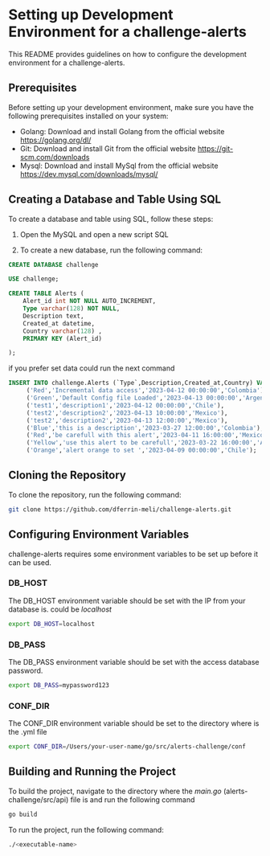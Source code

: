 
# Setting up Development Environment for a challenge-alerts

This README provides guidelines on how to configure the development environment for a challenge-alerts.


## Prerequisites
Before setting up your development environment, make sure you have the following prerequisites installed on your system:

- Golang: Download and install Golang from the official website https://golang.org/dl/
- Git: Download and install Git from the official website https://git-scm.com/downloads
- Mysql: Download and install MySql from the official website https://dev.mysql.com/downloads/mysql/


## Creating a Database and Table Using SQL
To create a database and table using SQL, follow these steps:

1. Open the MySQL and open a new script SQL

2. To create a new database, run the following command:

```sql
CREATE DATABASE challenge
```

```sql
USE challenge;
```

```sql
CREATE TABLE Alerts (
    Alert_id int NOT NULL AUTO_INCREMENT,
    Type varchar(128) NOT NULL,
    Description text,
    Created_at datetime,
    Country varchar(128) ,
    PRIMARY KEY (Alert_id)

);
```
if you prefer set data could run the next command

```sql
INSERT INTO challenge.Alerts (`Type`,Description,Created_at,Country) VALUES
     ('Red','Incremental data access','2023-04-12 00:00:00','Colombia'),
     ('Green','Default Config file Loaded','2023-04-13 00:00:00','Argentina'),
     ('test1','description1','2023-04-12 00:00:00','Chile'),
     ('test2','description2','2023-04-13 10:00:00','Mexico'),
     ('test2','description2','2023-04-13 12:00:00','Mexico'),
     ('Blue','this is a description','2023-03-27 12:00:00','Colombia'),
     ('Red','be carefull with this alert','2023-04-11 16:00:00','Mexico'),
     ('Yellow','use this alert to be carefull','2023-03-22 16:00:00','Argentina'),
     ('Orange','alert orange to set ','2023-04-09 00:00:00','Chile');
```


 ## Cloning the Repository
 To clone the repository, run the following command:

 ```bash
git clone https://github.com/dferrin-meli/challenge-alerts.git
```

## Configuring Environment Variables

challenge-alerts requires some environment variables to be set up before it can be used.

### DB_HOST
The DB_HOST environment variable should be set with the IP from your database is. could be _localhost_

 ```bash
export DB_HOST=localhost
```

### DB_PASS
The DB_PASS environment variable should be set with the access database password.

 ```bash
export DB_PASS=mypassword123
```

### CONF_DIR
The CONF_DIR environment variable should be set to the directory where is the .yml file

 ```bash
export CONF_DIR=/Users/your-user-name/go/src/alerts-challenge/conf
```

## Building and Running the Project
To build the project, navigate to the directory where the _main.go_ (alerts-challenge/src/api) file is and run the following command

 ```bash
go build
```

To run the project, run the following command:

 ```bash
./<executable-name>
```
